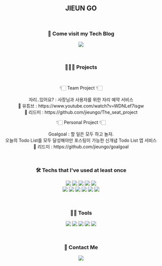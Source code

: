 <h2 align="center"> JIEUN GO <br></h2>

<br>

<h3 align="center"> 🌱 Come visit my Tech Blog </h3>


<p align="center">
 <a href="https://letsgojieun.tistory.com/"><img src="https://img.shields.io/badge/Tech%20Blog-FF5A00?style=flat-square&logo=TV Time&logoColor=white&link=https://letsgojieun.tistory.com/"/></a>
</p>

<br>

<h3 align="center"> 👩🏻‍💻 Projects </h3>
</br>
<p align="center">
👇🏻 Team Project 👇🏻 </br></br>
자리..있어요? : 사장님과 사용자를 위한 자리 예약 서비스
</br> 🔴 유튜브 : https://www.youtube.com/watch?v=WDNLef7isgw 
</br> 📄 리드미 : https://github.com/jieungo/The_seat_project 
</br>
</p>

<p align="center">
👇🏻 Personal Project 👇🏻 </br></br>
Goalgoal : 할 일은 모두 하고 놀자. </br> 오늘의 Todo List를 모두 달성해야만 포스팅이 가능한 신개념 Todo List 앱 서비스
</br> 📄 리드미 : https://github.com/jieungo/goalgoal
</br>

</p>


<br>

<h3 align="center"> 🛠 Techs that I've used at least once </h3>

 
<p align="center">
  <img src="https://img.shields.io/badge/HTML5-E34F26?style=flat-square&logo=HTML5&logoColor=white"/></a>
  <img src="https://img.shields.io/badge/CSS3-1572B6?style=flat-square&logo=CSS3&logoColor=white"/></a>
  <img src="https://img.shields.io/badge/JavaScript-F7DF1E?style=flat-square&logo=JavaScript&logoColor=white"/></a>
  <img src="https://img.shields.io/badge/TypeScript-3178C6?style=flat-square&logo=TypeScript&logoColor=white"/></a> 
  <img src="https://img.shields.io/badge/Sass-CC6699?style=flat-square&logo=Sass&logoColor=white"/></a>
  <br>
  <img src="https://img.shields.io/badge/Bootstrap-7952B3?style=flat-square&logo=Bootstrap&logoColor=white"/></a>
  <img src="https://img.shields.io/badge/React-61DAFB?style=flat-square&logo=React&logoColor=white"/></a>
  <img src="https://img.shields.io/badge/Redux-764ABC?style=flat-square&logo=Redux&logoColor=white"/></a>
  <img src="https://img.shields.io/badge/Redux-Saga-999999?style=flat-square&logo=Redux-Saga&logoColor=white"/></a>
  <img src="https://img.shields.io/badge/Next.js-000000?style=flat-square&logo=Next.js&logoColor=white"/></a>
  <img src="https://img.shields.io/badge/styled-components-DB7093?style=flat-square&logo=styled-components&logoColor=white"/></a>
</p>

<br>

<h3 align="center"> 🕺🏻 Tools </h3>


<p align="center">
  <img src="https://img.shields.io/badge/Figma-F24E1E?style=flat-square&logo=Figma&logoColor=white"/></a>
  <img src="https://img.shields.io/badge/Notion-000000?style=flat-square&logo=Notion&logoColor=white"/></a>
  <img src="https://img.shields.io/badge/Slack-4A154B?style=flat-square&logo=Slack&logoColor=white"/></a>
  <img src="https://img.shields.io/badge/GitHub-181717?style=flat-square&logo=GitHub&logoColor=white"/></a>
  <img src="https://img.shields.io/badge/Adobe Photoshop-31A8FF?style=flat-square&logo=Adobe Photoshop&logoColor=white"/></a>
</p>
<br>

<h3 align="center"> 💌 Contact Me </h3>
<p align="center">
  <a href="mailto:gje2041@naver.com"><img src="https://img.shields.io/badge/Gmail-d14836?style=flat-square&logo=Gmail&logoColor=white&link=gje2041@naver.com"/></a>
</p>

<br>

